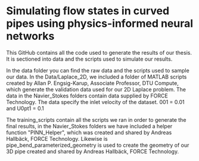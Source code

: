# Simulating flow states in curved pipes using physics-informed neural networks

This GitHub contains all the code used to generate the results of our thesis. It is sectioned into data and the scripts used to simulate our results. 

In the data folder you can find the raw data and the scripts used to sample our data. In the Data/Laplace_2D, we included a folder of MATLAB scripts created by Allan P. Engsig-Karup, Associate Professor, DTU Compute, which generate the validation data used for our 2D Laplace problem.
The data in the Navier_Stokes folders contain data supplied by FORCE Technology. The data specify the inlet velocity of the dataset. 001 = 0.01 and U0pt1 = 0.1

The training_scripts contain all the scripts we ran in order to generate the final results, in the Navier_Stokes folders we have included a helper function "PINN_Helper", which was created and shared by Andreas Hallbäck, FORCE Technology.
Likewise is pipe_bend_parameterized_geometry is used to create the geometry of our 3D pipe created and shared by Andreas Hallbäck, FORCE Technology.
